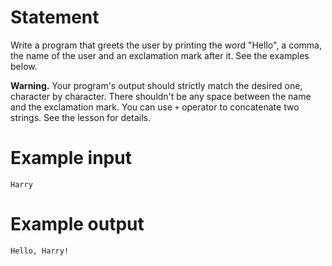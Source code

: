 # Statement

Write a program that greets the user by printing the word "Hello", a comma, the name of the user and an exclamation mark after it. See the examples below.

**Warning.** Your program's output should strictly match the desired one, character by character. There shouldn't be any space between the name and the exclamation mark. You can use `+` operator to concatenate two strings. See the lesson for details.

# Example input

```
Harry
```

# Example output

```
Hello, Harry!
```

